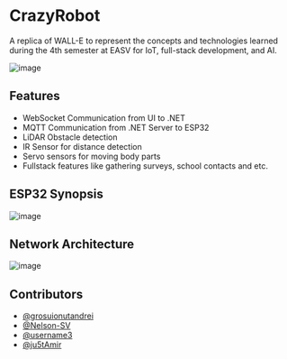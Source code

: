 # CrazyRobot

A replica of WALL-E to represent the concepts and technologies learned during the 4th semester at EASV for IoT, full-stack development, and AI.

![image](https://github.com/user-attachments/assets/068374d6-0d05-4861-b6cf-cd780263c3fb)


## Features

- WebSocket Communication from UI to .NET
- MQTT Communication from .NET Server to ESP32
- LiDAR Obstacle detection
- IR Sensor for distance detection
- Servo sensors for moving body parts
- Fullstack features like gathering surveys, school contacts and etc.

## ESP32 Synopsis
![image](https://github.com/user-attachments/assets/32cc9496-218e-4691-b5a3-961a6704633d)

## Network Architecture
![image](https://github.com/user-attachments/assets/5416bce8-8b5c-4107-b5c1-7ad1ec8828df)

## Contributors
- [@grosuionutandrei](https://github.com/grosuionutandrei)
- [@Nelson-SV](https://github.com/Nelson-SV)
- [@username3](https://github.com/andriiVIt)
- [@ju5tAmir](https://github.com/ju5tAmir)


